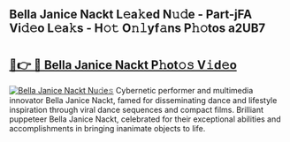 ## Bella Janice Nackt L𝚎a𝚔ed N𝚞𝚍e - Part-jFA Vi𝚍𝚎o L𝚎a𝚔s - H𝚘𝚝 O𝚗𝚕yf𝚊ns P𝚑𝚘tos a2UB7

# <h2><a href="http://kf1zp4b.oniu.top/?m=Bella+Janice+Nackt">🔗👉 🔴 Bella Janice Nackt P𝚑ot𝚘𝚜 V𝚒d𝚎o</a></h2>

[![Bella Janice Nackt Nu𝚍e𝚜](https://i.imgur.com/0qMVB7G.gif)](http://kf1zp4b.oniu.top/?m=Bella+Janice+Nackt)
Cybernetic performer and multimedia innovator Bella Janice Nackt, famed for disseminating dance and lifestyle inspiration through viral dance sequences and compact films. Brilliant puppeteer Bella Janice Nackt, celebrated for their exceptional abilities and accomplishments in bringing inanimate objects to life.  
